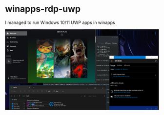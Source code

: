 # winapps-rdp-uwp
I managed to run Windows 10/11 UWP apps in winapps
<div style="position:relative; display: flex; flex-wrap: nowrap;"> 
    <img style='position:absolute; z-index:1;' src='sample.png' alt="sample.png"/>
</div> 
